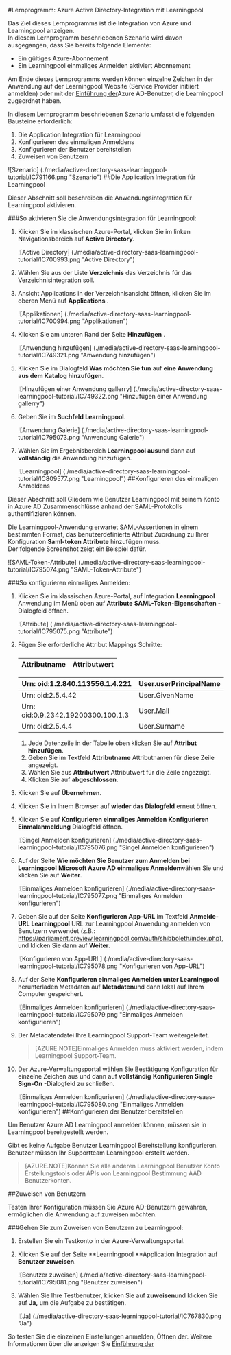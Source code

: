 <properties 
    pageTitle="Lernprogramm: Azure Active Directory-Integration mit Learningpool | Microsoft Azure" 
    description="Erfahren Sie, wie mit Learningpool in Azure Active Directory-auf automatisierte Bereitstellung und mehr!" 
    services="active-directory" 
    authors="jeevansd"  
    documentationCenter="na" 
    manager="femila"/>
<tags 
    ms.service="active-directory" 
    ms.devlang="na" 
    ms.topic="article" 
    ms.tgt_pltfrm="na" 
    ms.workload="identity" 
    ms.date="09/29/2016" 
    ms.author="jeedes" />

#<a name="tutorial-azure-active-directory-integration-with-learningpool"></a>Lernprogramm: Azure Active Directory-Integration mit Learningpool
  
Das Ziel dieses Lernprogramms ist die Integration von Azure und Learningpool anzeigen.  
In diesem Lernprogramm beschriebenen Szenario wird davon ausgegangen, dass Sie bereits folgende Elemente:

-   Ein gültiges Azure-Abonnement
-   Ein Learningpool einmaliges Anmelden aktiviert Abonnement
  
Am Ende dieses Lernprogramms werden können einzelne Zeichen in der Anwendung auf der Learningpool Website (Service Provider initiiert anmelden) oder mit der [Einführung der](active-directory-saas-access-panel-introduction.md)Azure AD-Benutzer, die Learningpool zugeordnet haben.
  
In diesem Lernprogramm beschriebenen Szenario umfasst die folgenden Bausteine erforderlich:

1.  Die Application Integration für Learningpool
2.  Konfigurieren des einmaligen Anmeldens
3.  Konfigurieren der Benutzer bereitstellen
4.  Zuweisen von Benutzern

![Szenario] (./media/active-directory-saas-learningpool-tutorial/IC791166.png "Szenario")
##<a name="enabling-the-application-integration-for-learningpool"></a>Die Application Integration für Learningpool
  
Dieser Abschnitt soll beschreiben die Anwendungsintegration für Learningpool aktivieren.

###<a name="to-enable-the-application-integration-for-learningpool-perform-the-following-steps"></a>So aktivieren Sie die Anwendungsintegration für Learningpool:

1.  Klicken Sie im klassischen Azure-Portal, klicken Sie im linken Navigationsbereich auf **Active Directory**.

    ![Active Directory] (./media/active-directory-saas-learningpool-tutorial/IC700993.png "Active Directory")

2.  Wählen Sie aus der Liste **Verzeichnis** das Verzeichnis für das Verzeichnisintegration soll.

3.  Ansicht Applications in der Verzeichnisansicht öffnen, klicken Sie im oberen Menü auf **Applications** .

    ![Applikationen] (./media/active-directory-saas-learningpool-tutorial/IC700994.png "Applikationen")

4.  Klicken Sie am unteren Rand der Seite **Hinzufügen** .

    ![Anwendung hinzufügen] (./media/active-directory-saas-learningpool-tutorial/IC749321.png "Anwendung hinzufügen")

5.  Klicken Sie im Dialogfeld **Was möchten Sie tun** auf **eine Anwendung aus dem Katalog hinzufügen**.

    ![Hinzufügen einer Anwendung gallerry] (./media/active-directory-saas-learningpool-tutorial/IC749322.png "Hinzufügen einer Anwendung gallerry")

6.  Geben Sie im **Suchfeld** **Learningpool**.

    ![Anwendung Galerie] (./media/active-directory-saas-learningpool-tutorial/IC795073.png "Anwendung Galerie")

7.  Wählen Sie im Ergebnisbereich **Learningpool aus**und dann auf **vollständig** die Anwendung hinzufügen.

    ![Learningpool] (./media/active-directory-saas-learningpool-tutorial/IC809577.png "Learningpool")
##<a name="configuring-single-sign-on"></a>Konfigurieren des einmaligen Anmeldens
  
Dieser Abschnitt soll Gliedern wie Benutzer Learningpool mit seinem Konto in Azure AD Zusammenschlüsse anhand der SAML-Protokolls authentifizieren können.
  
Die Learningpool-Anwendung erwartet SAML-Assertionen in einem bestimmten Format, das benutzerdefinierte Attribut Zuordnung zu Ihrer Konfiguration **Saml-token Attribute** hinzufügen muss.  
Der folgende Screenshot zeigt ein Beispiel dafür.

![SAML-Token-Attribute] (./media/active-directory-saas-learningpool-tutorial/IC795074.png "SAML-Token-Attribute")

###<a name="to-configure-single-sign-on-perform-the-following-steps"></a>So konfigurieren einmaliges Anmelden:

1.  Klicken Sie im klassischen Azure-Portal, auf Integration **Learningpool** Anwendung im Menü oben auf **Attribute** **SAML-Token-Eigenschaften** -Dialogfeld öffnen.

    ![Attribute] (./media/active-directory-saas-learningpool-tutorial/IC795075.png "Attribute")

2.  Fügen Sie erforderliche Attribut Mappings Schritte:

    ###  

  	|Attributname                |Attributwert            |
  	|------------------------------|---------------------------|

     Urn: oid:1.2.840.113556.1.4.221 | User.userPrincipalName
  	|-------------------------------|--------------------------|  
     Urn: oid:2.5.4.42|User.GivenName   
  	|Urn: oid:0.9.2342.19200300.100.1.3|User.Mail
  	|Urn: oid:2.5.4.4|User.Surname

    1.  Jede Datenzeile in der Tabelle oben klicken Sie auf **Attribut hinzufügen**.
    2.  Geben Sie im Textfeld **Attributname** Attributnamen für diese Zeile angezeigt.
    3.  Wählen Sie aus **Attributwert** Attributwert für die Zeile angezeigt.
    4.  Klicken Sie auf **abgeschlossen**.

3.  Klicken Sie auf **Übernehmen**.

4.  Klicken Sie in Ihrem Browser auf **wieder** **das Dialogfeld** erneut öffnen.

5.  Klicken Sie auf **Konfigurieren einmaliges Anmelden** **Konfigurieren Einmalanmeldung** Dialogfeld öffnen.

    ![Singel Anmelden konfigurieren] (./media/active-directory-saas-learningpool-tutorial/IC795076.png "Singel Anmelden konfigurieren")

6.  Auf der Seite **Wie möchten Sie Benutzer zum Anmelden bei Learningpool** **Microsoft Azure AD einmaliges Anmelden**wählen Sie und klicken Sie auf **Weiter**.

    ![Einmaliges Anmelden konfigurieren] (./media/active-directory-saas-learningpool-tutorial/IC795077.png "Einmaliges Anmelden konfigurieren")

7.  Geben Sie auf der Seite **Konfigurieren App-URL** im Textfeld **Anmelde-URL Learningpool** URL zur Learningpool Anwendung anmelden von Benutzern verwendet (z.B.: https://parliament.preview.learningpool.com/auth/shibboleth/index.php), und klicken Sie dann auf **Weiter**.

    ![Konfigurieren von App-URL] (./media/active-directory-saas-learningpool-tutorial/IC795078.png "Konfigurieren von App-URL")

8.  Auf der Seite **Konfigurieren einmaliges Anmelden unter Learningpool** herunterladen Metadaten auf **Metadaten**und dann lokal auf Ihrem Computer gespeichert.

    ![Einmaliges Anmelden konfigurieren] (./media/active-directory-saas-learningpool-tutorial/IC795079.png "Einmaliges Anmelden konfigurieren")

9.  Der Metadatendatei Ihre Learningpool Support-Team weitergeleitet.

    >[AZURE.NOTE]Einmaliges Anmelden muss aktiviert werden, indem Learningpool Support-Team.

10. Der Azure-Verwaltungsportal wählen Sie Bestätigung Konfiguration für einzelne Zeichen aus und dann auf **vollständig** **Konfigurieren Single Sign-On** -Dialogfeld zu schließen.

    ![Einmaliges Anmelden konfigurieren] (./media/active-directory-saas-learningpool-tutorial/IC795080.png "Einmaliges Anmelden konfigurieren")
##<a name="configuring-user-provisioning"></a>Konfigurieren der Benutzer bereitstellen
  
Um Benutzer Azure AD Learningpool anmelden können, müssen sie in Learningpool bereitgestellt werden.
  
Gibt es keine Aufgabe Benutzer Learningpool Bereitstellung konfigurieren.  
Benutzer müssen Ihr Supportteam Learningpool erstellt werden.

>[AZURE.NOTE]Können Sie alle anderen Learningpool Benutzer Konto Erstellungstools oder APIs von Learningpool Bestimmung AAD Benutzerkonten.

##<a name="assigning-users"></a>Zuweisen von Benutzern
  
Testen Ihrer Konfiguration müssen Sie Azure AD-Benutzern gewähren, ermöglichen die Anwendung auf zuweisen möchten.

###<a name="to-assign-users-to-learningpool-perform-the-following-steps"></a>Gehen Sie zum Zuweisen von Benutzern zu Learningpool:

1.  Erstellen Sie ein Testkonto in der Azure-Verwaltungsportal.

2.  Klicken Sie auf der Seite **Learningpool **Application Integration auf **Benutzer zuweisen**.

    ![Benutzer zuweisen] (./media/active-directory-saas-learningpool-tutorial/IC795081.png "Benutzer zuweisen")

3.  Wählen Sie Ihre Testbenutzer, klicken Sie auf **zuweisen**und klicken Sie auf **Ja,** um die Aufgabe zu bestätigen.

    ![Ja] (./media/active-directory-saas-learningpool-tutorial/IC767830.png "Ja")
  
So testen Sie die einzelnen Einstellungen anmelden, Öffnen der. Weitere Informationen über die anzeigen Sie [Einführung der](active-directory-saas-access-panel-introduction.md)